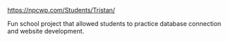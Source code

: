 https://npcwp.com/Students/Tristan/

Fun school project that allowed students to practice database connection and website development.
